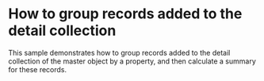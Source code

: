 # How to group records added to the detail collection


<p>This sample demonstrates how to group records added to the detail collection of the master object by a property, and then calculate a summary for these records.</p>

<br/>


